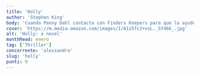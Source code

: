 ```yaml
---
title: 'Holly'
author: 'Stephen King'
body: 'Cuando Penny Dahl contacta con Finders Keepers para que la ayuden a encontrar a su hija, algo en la voz desesperada de la mujer hace que Holly Gibney se vea obligada a aceptar el trabajo.'
cover: 'https://m.media-amazon.com/images/I/A1z5fc2+vsL._SY466_.jpg'
alt: 'Holly: a novel'
monthRead: enero
tag: ['Thriller']
concorrente: 'alessandro'
slug: 'holly'
punti: 9
---
```

